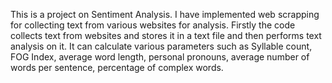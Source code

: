 This is a project on Sentiment Analysis.
I have implemented web scrapping for collecting text from various websites for analysis.
Firstly the code collects text from websites and stores it in a text file and then performs text analysis on it.
It can calculate various parameters such as Syllable count, FOG Index, average word length, personal pronouns, average number of words per sentence, percentage of complex words.
